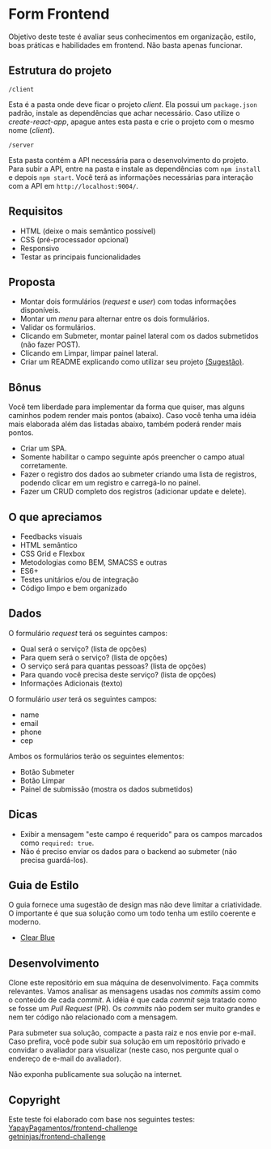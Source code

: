 # Form Frontend

Objetivo deste teste é avaliar seus conhecimentos em organização, estilo, boas práticas e habilidades em frontend. Não basta apenas funcionar.

## Estrutura do projeto

`/client`

Esta é a pasta onde deve ficar o projeto *client*. Ela possui um `package.json` padrão, instale as dependências que achar necessário. Caso utilize o *create-react-app*, apague antes esta pasta e crie o projeto com o mesmo nome (*client*).

`/server`

Esta pasta contém a API necessária para o desenvolvimento do projeto. Para subir a API, entre na pasta e instale as dependências com `npm install` e depois `npm start`. Você terá as informações necessárias para interação com a API em `http://localhost:9004/`.

## Requisitos

- HTML (deixe o mais semântico possível)
- CSS (pré-processador opcional)
- Responsivo
- Testar as principais funcionalidades

## Proposta

- Montar dois formulários (*request* e *user*) com todas informações disponíveis.
- Montar um *menu* para alternar entre os dois formulários.
- Validar os formulários.
- Clicando em Submeter, montar painel lateral com os dados submetidos (não fazer POST).
- Clicando em Limpar, limpar painel lateral.
- Criar um README explicando como utilizar seu projeto [(Sugestão)](https://github.com/wearehive/project-guidelines/blob/master/README.sample.md).

## Bônus

Você tem liberdade para implementar da forma que quiser, mas alguns caminhos podem render mais pontos (abaixo). Caso você tenha uma idéia mais elaborada além das listadas abaixo, também poderá render mais pontos.

- Criar um SPA.
- Somente habilitar o campo seguinte após preencher o campo atual corretamente.
- Fazer o registro dos dados ao submeter criando uma lista de registros, podendo clicar em um registro e carregá-lo no painel.
- Fazer um CRUD completo dos registros (adicionar update e delete).

## O que apreciamos

- Feedbacks visuais
- HTML semântico
- CSS Grid e Flexbox
- Metodologias como BEM, SMACSS e outras
- ES6+
- Testes unitários e/ou de integração
- Código limpo e bem organizado

## Dados

O formulário *request* terá os seguintes campos:

- Qual será o serviço? (lista de opções)
- Para quem será o serviço? (lista de opções)
- O serviço será para quantas pessoas? (lista de opções)
- Para quando você precisa deste serviço? (lista de opções)
- Informações Adicionais (texto)

O formulário *user* terá os seguintes campos:

- name
- email
- phone
- cep

Ambos os formulários terão os seguintes elementos:

- Botão Submeter
- Botão Limpar
- Painel de submissão (mostra os dados submetidos)

## Dicas

- Exibir a mensagem "este campo é requerido" para os campos marcados como `required: true`.
- Não é preciso enviar os dados para o backend ao submeter (não precisa guardá-los).

## Guia de Estilo

O guia fornece uma sugestão de design mas não deve limitar a criatividade. O importante é que sua solução como um todo tenha um estilo coerente e moderno.

- [Clear Blue](https://xd.adobe.com/view/e48de5b3-6f33-4175-7c03-5f8668d892b3-92bc/)

## Desenvolvimento

Clone este repositório em sua máquina de desenvolvimento. Faça commits relevantes. Vamos analisar as mensagens usadas nos *commits* assim como o conteúdo de cada *commit*. A idéia é que cada *commit* seja tratado como se fosse um *Pull Request* (PR). Os *commits* não podem ser muito grandes e nem ter código não relacionado com a mensagem.

Para submeter sua solução, compacte a pasta raiz e nos envie por e-mail. Caso prefira, você pode subir sua solução em um repositório privado e convidar o avaliador para visualizar (neste caso, nos pergunte qual o endereço de e-mail do avaliador).

Não exponha publicamente sua solução na internet.

## Copyright

Este teste foi elaborado com base nos seguintes testes:  
[YapayPagamentos/frontend-challenge](https://github.com/YapayPagamentos/frontend-challenge)  
[getninjas/frontend-challenge](https://github.com/getninjas/frontend-challenge)
